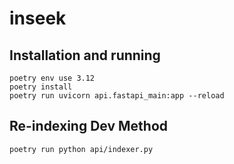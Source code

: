 # inseek

## Installation and running

```
poetry env use 3.12
poetry install
poetry run uvicorn api.fastapi_main:app --reload
```

## Re-indexing Dev Method

```
poetry run python api/indexer.py
```
